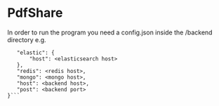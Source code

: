# PdfShare

In order to run the program you need a config.json inside the /backend directory e.g.

```{
   "elastic": {
       "host": <elasticsearch host>
   },
   "redis": <redis host>,
   "mongo": <mongo host>,
   "host": <backend host>,
   "post": <backend port>
}```
